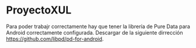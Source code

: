 # ProyectoXUL

Para poder trabajr correctamente hay que tener la librería de Pure Data para Android correctamente configurada. Descargar de la siguiente dirrección https://github.com/libpd/pd-for-android.
